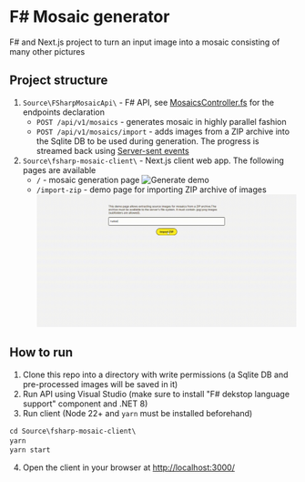 # F# Mosaic generator
F# and Next.js project to turn an input image into a mosaic consisting of many other pictures

## Project structure
1. ``Source\FSharpMosaicApi\`` - F# API, see [MosaicsController.fs](Source\FSharpMosaicApi\Controllers\MosaicsController.fs) for the endpoints declaration
    - ``POST /api/v1/mosaics`` - generates mosaic in highly parallel fashion
    - ``POST /api/v1/mosaics/import`` - adds images from a ZIP archive into the Sqlite DB to be used during generation. The progress is streamed back using [Server-sent events](https://developer.mozilla.org/en-US/docs/Web/API/Server-sent_events/Using_server-sent_events)
2. ``Source\fsharp-mosaic-client\`` - Next.js client web app. The following pages are available
    - ``/`` - mosaic generation page
    ![Generate demo](Demo/generate-demo.gif)
    - ``/import-zip`` - demo page for importing ZIP archive of images
    ![Import demo](Demo/import-demo.gif)

## How to run
1. Clone this repo into a directory with write permissions (a Sqlite DB and pre-processed images will be saved in it)
2. Run API using Visual Studio (make sure to install "F# dekstop language support" component and .NET 8)
3. Run client (Node 22+ and ``yarn`` must be installed beforehand)
```ps
cd Source\fsharp-mosaic-client\
yarn
yarn start
```
4. Open the client in your browser at [http://localhost:3000/](http://localhost:3000/)